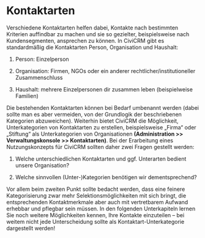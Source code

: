 # Kontaktarten

Verschiedene Kontaktarten helfen dabei, Kontakte nach bestimmten Kriterien auffindbar zu machen und sie so gezielter, beispielsweise nach Kundensegmenten, ansprechen zu können. In CiviCRM gibt es standardmäßig die Kontaktarten Person, Organisation und Haushalt:

1. Person: Einzelperson

2. Organisation: Firmen, NGOs oder ein anderer rechtlicher/institutioneller Zusammenschluss

3. Haushalt: mehrere Einzelpersonen dir zusammen leben (beispielweise Familien)

Die bestehenden Kontaktarten können bei Bedarf umbenannt werden (dabei sollte man es aber vermeiden, von der Grundlogik der beschriebenen Kategorien abzuweichen). Weiterhin bietet CiviCRM die Möglichkeit, Unterkategorien von Kontaktarten zu erstellen, beispielsweise „Firma“ oder „Stiftung“ als Unterkategorien von Organisationen **(Administration >> Verwaltungskonsole >> Kontaktarten)**.
Bei der Erarbeitung eines Nutzungskonzepts für CiviCRM sollten daher zwei Fragen gestellt werden:

1. Welche unterschiedlichen Kontaktarten und ggf. Unterarten bedient unsere Organisation?

2. Welche sinnvollen (Unter-)Kategorien benötigen wir dementsprechend?

Vor allem beim zweiten Punkt sollte bedacht werden, dass eine feinere Kategorisierung zwar mehr Selektionsmöglichkeiten mit sich bringt, die entsprechenden Kontaktmerkmale aber auch mit vertretbarem Aufwand erhebbar und pflegbar sein müssen. In den folgenden Unterkapiteln lernen Sie noch weitere Möglichkeiten kennen, Ihre Kontakte einzuteilen – bei weitem nicht jede Unterscheidung sollte als Kontaktart-Unterkategorie dargestellt werden!

